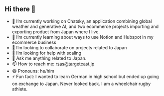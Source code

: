 ## Hi there 👋

- 🔭 I’m currently working on Chatsky, an application combining global weather and generative AI, and two ecommerce projects importing and exporting product from Japan where I live.
- 🌱 I’m currently learning about ways to use Notion and Hubspot in my ecommerce business
- 👯 I’m looking to collaborate on projects related to Japan
- 🤔 I’m looking for help with scaling
- 💬 Ask me anything related to Japan.
- 📫 How to reach me: rsas@targetcast.jp
- 😄 Pronouns: he/him
- ⚡ Fun fact: I wanted to learn German in high school but ended up going on exchange to Japan. Never looked back. I am a wheelchair rugby athlete.
